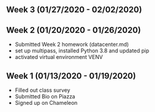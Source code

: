 ## Week 3 (01/27/2020 - 02/02/2020)

## Week 2 (01/20/2020 - 01/26/2020)

  - Submitted Week 2 homework (datacenter.md)
  - set up multipass, installed Python 3.8 and updated pip
  - activated virtual environment VENV

## Week 1 (01/13/2020 - 01/19/2020)

  - Filled out class survey
  - Submitted Bio on Piazza
  - Signed up on Chameleon 